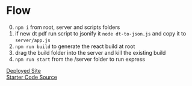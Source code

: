 # Flow #

0) `npm i` from root, server and scripts folders
1) if new dt pdf run script to jsonify it `node dt-to-json.js` and copy it to `server/app.js`
2) `npm run build` to generate the react build at root
3) drag the build folder into the server and kill the existing build
4) `npm run start` from the /server folder to run express

[Deployed Site](https://dt-today.onrender.com/)  
[Starter Code Source](https://www.youtube.com/watch?v=4pUBO31nkpk)  
